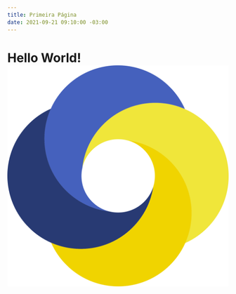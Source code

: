 ```yaml
---
title: Primeira Página
date: 2021-09-21 09:10:00 -03:00
---
```


# **Hello World!**![logo.png](/_uploads/logo.png)